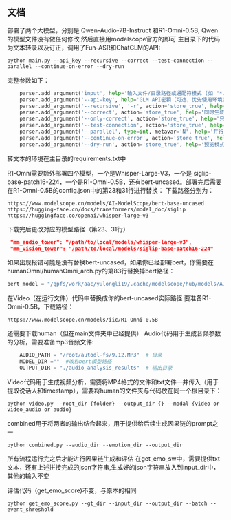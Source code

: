 ## 文档

部署了两个大模型，分别是 Qwen-Audio-7B-Instruct 和R1-Omni-0.5B, Qwen的模型文件没有做任何修改,然后直接用modelscope官方的即可
主目录下的代码为文本转录以及订正，调用了Fun-ASR和ChatGLM的API:
```shell
python main.py --api_key --recursive --correct --test-connection --parallel --continue-on-error --dry-run
```
完整参数如下：
```python
    parser.add_argument('input', help='输入文件/目录路径或通配符模式 (如 "*.txt" 或 "transcripts/")')
    parser.add_argument('--api-key', help='GLM API密钥（可选，优先使用环境变量）')
    parser.add_argument('--recursive', '-r', action='store_true', help='递归处理子目录中的文件')
    parser.add_argument('--correct', action='store_true', help='同时生成纠错版本')
    parser.add_argument('--only-correct', action='store_true', help='只生成纠错版本，不生成检测报告')
    parser.add_argument('--test-connection', action='store_true', help='测试API连接')
    parser.add_argument('--parallel', type=int, metavar='N', help='并行处理的线程数 (默认串行处理)')
    parser.add_argument('--continue-on-error', action='store_true', help='遇到错误时继续处理其他文件')
    parser.add_argument('--dry-run', action='store_true', help='预览模式：只显示要处理的文件，不实际处理')
```
转文本的环境在主目录的requirements.txt中

R1-Omni需要额外部署四个模型，一个是Whisper-Large-V3，一个是 siglip-base-patch16-224，一个是R1-Omni-0.5B，还有bert-uncased。部署完后需要在R1-Omni-0.5B的config.json中的第23和31行进行替换：
下载路径分别为：
```shell
https://www.modelscope.cn/models/AI-ModelScope/bert-base-uncased
https://hugging-face.cn/docs/transformers/model_doc/siglip
https://huggingface.co/openai/whisper-large-v3
```
下载完后更改对应的模型路径（第23、31行）
```json
 "mm_audio_tower": "/path/to/local/models/whisper-large-v3",
 "mm_vision_tower": "/path/to/local/models/siglip-base-patch16-224"
```
如果出现报错可能是没有替换bert-uncased，如果你已经部署bert，你需要在humanOmni/humanOmni_arch.py的第83行替换掉bert路径：
```python
bert_model = "/gpfs/work/aac/yulongli19/.cache/modelscope/hub/models/AI-ModelScope/bert-base-uncased" #替换为你的bert模型路径
```

在Video（在运行文件）代码中替换成你的bert-uncased实际路径
要准备R1-Omni-0.5B，下载路径：
```shell
https://www.modelscope.cn/models/iic/R1-Omni-0.5B
```
还需要下载human（但在main文件夹中已经提供）
Audio代码用于生成音频参数的分析，需要准备mp3音频文件:
```python
    AUDIO_PATH = "/root/autodl-fs/9.12.MP3"  # 目录
    MODEL_DIR =""  #改称bert模型路径
    OUTPUT_DIR = "./audio_analysis_results"  # 输出目录
```

Video代码用于生成视频分析，需要将MP4格式的文件和txt文件一并传入（用于提取说话人和timestamp），需要将human的文件夹与代码放在同一个根目录下：
```shell
python video.py --root_dir {folder} --output_dir {} --modal {video or video_audio or audio}
```
combined用于将两者的输出结合起来，用于提供给后续生成因果链的prompt之一
```shell
python combined.py --audio_dir --emotion_dir --output_dir
```
所有流程运行完之后才能进行因果链生成和评估
在get_emo_sw中，需要提供txt文本，还有上述拼接完成的json字符串,生成好的json字符串放入到input_dir中，其他的输入不变

评估代码（get_emo_score)不变，与原本的相同
```shell
python get_emo_score.py --gt_dir --input_dir --output_dir --batch --event_shreshold
```
